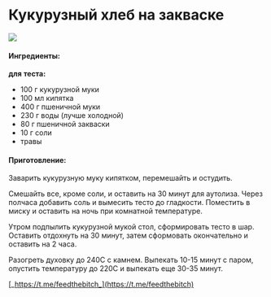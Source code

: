 ﻿---
image: ../../pics/dsc5139d0b0d0b0-1-.jpg
---
# Кукурузный хлеб на закваске

![](../../pics/dsc5139d0b0d0b0-1-.jpg)

#### Ингредиенты:

**для**  **теста:**

* 100 г кукурузной муки 
* 100 мл кипятка 
* 400 г пшеничной муки 
* 230 г воды \(лучше холодной\) 
* 80 г пшеничной закваски 
* 10 г соли
* травы

#### Приготовление:

Заварить кукурузную муку кипятком, перемешайть и остудить. 

Смешайть все, кроме соли, и оставить на 30 минут для аутолиза. Через полчаса добавить соль и вымесить тесто до гладкости. Поместить в миску и оставить на ночь при комнатной температуре.

Утром подпылить кукурузной мукой стол, сформировать тесто в шар. Оставить отдохнуть на 30 минут, затем сформовать окончательно и оставить на 2 часа. 

Разогреть духовку до 240С с камнем. Выпекать 10-15 минут с паром, опустить температуру до 220С и выпекать еще 30-35 минут. 

[_https://t.me/feedthebitch_](https://t.me/feedthebitch)

